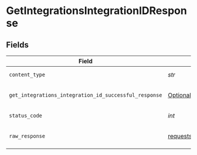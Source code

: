 # GetIntegrationsIntegrationIDResponse


## Fields

| Field                                                                                                                                    | Type                                                                                                                                     | Required                                                                                                                                 | Description                                                                                                                              |
| ---------------------------------------------------------------------------------------------------------------------------------------- | ---------------------------------------------------------------------------------------------------------------------------------------- | ---------------------------------------------------------------------------------------------------------------------------------------- | ---------------------------------------------------------------------------------------------------------------------------------------- |
| `content_type`                                                                                                                           | *str*                                                                                                                                    | :heavy_check_mark:                                                                                                                       | HTTP response content type for this operation                                                                                            |
| `get_integrations_integration_id_successful_response`                                                                                    | [Optional[shared.GetIntegrationsIntegrationIDSuccessfulResponse]](../../models/shared/getintegrationsintegrationidsuccessfulresponse.md) | :heavy_minus_sign:                                                                                                                       | GET /integrations/:integration_id Successful response                                                                                    |
| `status_code`                                                                                                                            | *int*                                                                                                                                    | :heavy_check_mark:                                                                                                                       | HTTP response status code for this operation                                                                                             |
| `raw_response`                                                                                                                           | [requests.Response](https://requests.readthedocs.io/en/latest/api/#requests.Response)                                                    | :heavy_check_mark:                                                                                                                       | Raw HTTP response; suitable for custom response parsing                                                                                  |